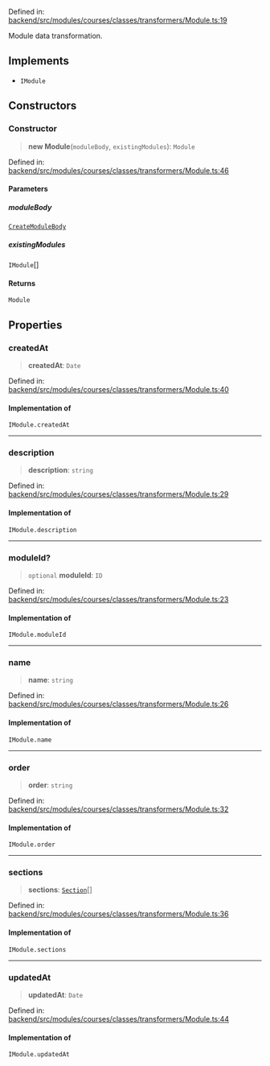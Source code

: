 Defined in: [backend/src/modules/courses/classes/transformers/Module.ts:19](https://github.com/continuousactivelearning/vibe/blob/e164f8b2c6380dfb48305a4531b51d78f4a518e5/backend/src/modules/courses/classes/transformers/Module.ts#L19)

Module data transformation.

## Implements

- `IModule`

## Constructors

### Constructor

> **new Module**(`moduleBody`, `existingModules`): `Module`

Defined in: [backend/src/modules/courses/classes/transformers/Module.ts:46](https://github.com/continuousactivelearning/vibe/blob/e164f8b2c6380dfb48305a4531b51d78f4a518e5/backend/src/modules/courses/classes/transformers/Module.ts#L46)

#### Parameters

##### moduleBody

[`CreateModuleBody`](../Validators/ModuleValidators/courses.CreateModuleBody.md)

##### existingModules

`IModule`[]

#### Returns

`Module`

## Properties

### createdAt

> **createdAt**: `Date`

Defined in: [backend/src/modules/courses/classes/transformers/Module.ts:40](https://github.com/continuousactivelearning/vibe/blob/e164f8b2c6380dfb48305a4531b51d78f4a518e5/backend/src/modules/courses/classes/transformers/Module.ts#L40)

#### Implementation of

`IModule.createdAt`

***

### description

> **description**: `string`

Defined in: [backend/src/modules/courses/classes/transformers/Module.ts:29](https://github.com/continuousactivelearning/vibe/blob/e164f8b2c6380dfb48305a4531b51d78f4a518e5/backend/src/modules/courses/classes/transformers/Module.ts#L29)

#### Implementation of

`IModule.description`

***

### moduleId?

> `optional` **moduleId**: `ID`

Defined in: [backend/src/modules/courses/classes/transformers/Module.ts:23](https://github.com/continuousactivelearning/vibe/blob/e164f8b2c6380dfb48305a4531b51d78f4a518e5/backend/src/modules/courses/classes/transformers/Module.ts#L23)

#### Implementation of

`IModule.moduleId`

***

### name

> **name**: `string`

Defined in: [backend/src/modules/courses/classes/transformers/Module.ts:26](https://github.com/continuousactivelearning/vibe/blob/e164f8b2c6380dfb48305a4531b51d78f4a518e5/backend/src/modules/courses/classes/transformers/Module.ts#L26)

#### Implementation of

`IModule.name`

***

### order

> **order**: `string`

Defined in: [backend/src/modules/courses/classes/transformers/Module.ts:32](https://github.com/continuousactivelearning/vibe/blob/e164f8b2c6380dfb48305a4531b51d78f4a518e5/backend/src/modules/courses/classes/transformers/Module.ts#L32)

#### Implementation of

`IModule.order`

***

### sections

> **sections**: [`Section`](courses.Section.md)[]

Defined in: [backend/src/modules/courses/classes/transformers/Module.ts:36](https://github.com/continuousactivelearning/vibe/blob/e164f8b2c6380dfb48305a4531b51d78f4a518e5/backend/src/modules/courses/classes/transformers/Module.ts#L36)

#### Implementation of

`IModule.sections`

***

### updatedAt

> **updatedAt**: `Date`

Defined in: [backend/src/modules/courses/classes/transformers/Module.ts:44](https://github.com/continuousactivelearning/vibe/blob/e164f8b2c6380dfb48305a4531b51d78f4a518e5/backend/src/modules/courses/classes/transformers/Module.ts#L44)

#### Implementation of

`IModule.updatedAt`
